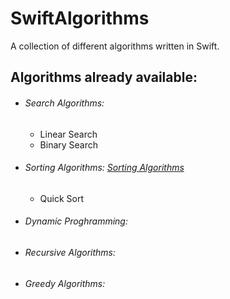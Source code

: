 # SwiftAlgorithms
A collection of different algorithms written in Swift.



## Algorithms already available:

- ###### Search Algorithms: 
  - Linear Search
  - Binary Search

- ###### Sorting Algorithms:  [Sorting Algorithms](https://github.com/DavidRFerreira/SwiftAlgorithms/tree/master/sortingAlgorithms)
  - Quick Sort
  
- ###### Dynamic Proghramming:

- ###### Recursive Algorithms:

- ###### Greedy Algorithms:
